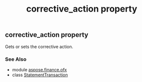 ﻿---
title: corrective_action property
second_title: Aspose.Finance for Python via .NET API References
description: 
type: docs
weight: 70
url: /python-net/aspose.finance.ofx/statementtransaction/corrective_action/
is_root: false
---

## corrective_action property


Gets or sets the corrective action.

### See Also
* module [aspose.finance.ofx](../../)
* class [StatementTransaction](/finance/python-net/aspose.finance.ofx/statementtransaction)
